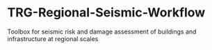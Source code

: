 # TRG-Regional-Seismic-Workflow
Toolbox for seismic risk and damage assessment of buildings and infrastructure at regional scales
